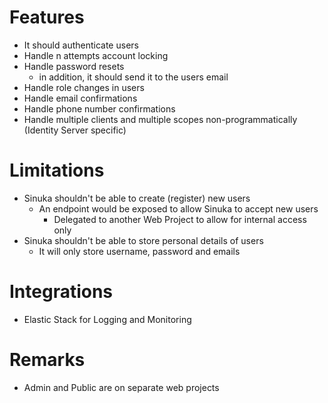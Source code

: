 # Features
- It should authenticate users
- Handle n attempts account locking
- Handle password resets
    - in addition, it should send it to the users email
- Handle role changes in users
- Handle email confirmations
- Handle phone number confirmations
- Handle multiple clients and multiple scopes non-programmatically (Identity Server specific)

# Limitations
- Sinuka shouldn't be able to create (register) new users
    - An endpoint would be exposed to allow Sinuka to accept new users
        - Delegated to another Web Project to allow for internal access only
- Sinuka shouldn't be able to store personal details of users
    - It will only store username, password and emails

# Integrations
- Elastic Stack for Logging and Monitoring

# Remarks
- Admin and Public are on separate web projects
